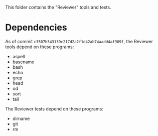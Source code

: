 This folder contains the "Reviewer" tools and tests.

# Dependencies

As of commit `c3507b543139c217d2a2f1d42ab74aadd4af909f`, the Reviewer
tools depend on these programs:

* aspell
* basename
* bash
* echo
* grep
* head
* od
* sort
* tail

The Reviewer tests depend on these programs:

* dirname
* git
* rm
